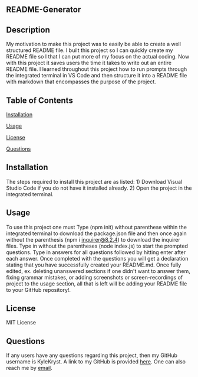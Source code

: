 ## README-Generator ##

  ## Description ##
  My motivation to make this project was to easily be able to create a well structured README file. I built this project so I can quickly create my README file so I that I can put more of my focus on the actual coding. Now with this project it saves users the time it takes to write out an entire README file. I learned throughout this project how to run prompts through the integrated terminal in VS Code and then structure it into a README file with markdown that encompasses the purpose of the project.

  ## Table of Contents ##

  [Installation][installation]

  [installation]: https://github.com/KyleKryst/README-Generator/blob/main/README.md#installation

  [Usage][usage]

  [usage]: https://github.com/KyleKryst/README-Generator/blob/main/README.md#usage

  [License][license]

  [license]: https://github.com/KyleKryst/README-Generator/blob/main/README.md#license

  [Questions][questions]

  [questions]: https://github.com/KyleKryst/README-Generator/blob/main/README.md#questions

  ## Installation ##
  The steps required to install this project are as listed: 1) Download Visual Studio Code if you do not have it installed already. 2) Open the project in the integrated terminal.

  ## Usage ##
  To use this project one must Type (npm init) without parenthese within the integrated terminal to download the package.json file and then once again without the parenthesis (npm i inquirer@8.2.4) to download the inquirer files. Type in without the parentheses (node index.js) to start the prompted questions. Type in answers for all questions followed by hitting enter after each answer. Once completed with the questions you will get a declaration stating that you have successfully created your README.md. Once fully edited, ex. deleting unanswered sections if one didn't want to answer them, fixing grammar mistakes, or adding screenshots or screen-recordings of project to the usage section, all that is left will be adding your README file to your GitHub repository!.

  ## License ##
  MIT License

  ## Questions ##
  If any users have any questions regarding this project, then my GitHub username is KyleKryst. A link to my GitHub is provided [here](https://github.com/KyleKryst). One can also reach me by [email](mailto:kryst.kyle@gmail.com).
